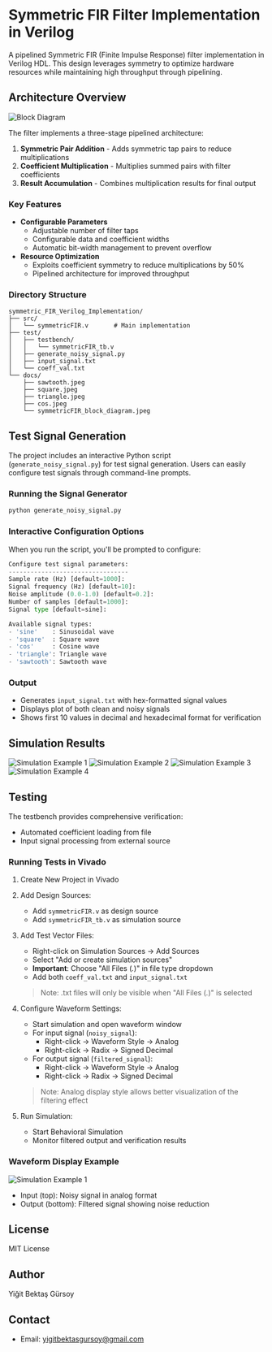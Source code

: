 # Symmetric FIR Filter Implementation in Verilog

A pipelined Symmetric FIR (Finite Impulse Response) filter implementation in Verilog HDL. This design leverages symmetry to optimize hardware resources while maintaining high throughput through pipelining.

## Architecture Overview

![Block Diagram](docs/symmetricFIR_block_diagram.jpeg)

The filter implements a three-stage pipelined architecture:
1. **Symmetric Pair Addition** - Adds symmetric tap pairs to reduce multiplications
2. **Coefficient Multiplication** - Multiplies summed pairs with filter coefficients
3. **Result Accumulation** - Combines multiplication results for final output

### Key Features

- **Configurable Parameters**
  - Adjustable number of filter taps
  - Configurable data and coefficient widths
  - Automatic bit-width management to prevent overflow
- **Resource Optimization**
  - Exploits coefficient symmetry to reduce multiplications by 50%
  - Pipelined architecture for improved throughput

### Directory Structure

```
symmetric_FIR_Verilog_Implementation/
├── src/
│   └── symmetricFIR.v       # Main implementation
├── test/
│   ├── testbench/
│   │   └── symmetricFIR_tb.v
│   ├── generate_noisy_signal.py
│   ├── input_signal.txt
│   └── coeff_val.txt
└── docs/
    ├── sawtooth.jpeg
    ├── square.jpeg
	├── triangle.jpeg
    ├── cos.jpeg
    └── symmetricFIR_block_diagram.jpeg
```

## Test Signal Generation

The project includes an interactive Python script (`generate_noisy_signal.py`) for test signal generation. Users can easily configure test signals through command-line prompts.

### Running the Signal Generator

```bash
python generate_noisy_signal.py
```

### Interactive Configuration Options
When you run the script, you'll be prompted to configure:

```python
Configure test signal parameters:
---------------------------------
Sample rate (Hz) [default=1000]: 
Signal frequency (Hz) [default=10]: 
Noise amplitude (0.0-1.0) [default=0.2]: 
Number of samples [default=1000]: 
Signal type [default=sine]: 

Available signal types: 
- 'sine'    : Sinusoidal wave
- 'square'  : Square wave
- 'cos'     : Cosine wave
- 'triangle': Triangle wave
- 'sawtooth': Sawtooth wave
```

### Output
- Generates `input_signal.txt` with hex-formatted signal values
- Displays plot of both clean and noisy signals
- Shows first 10 values in decimal and hexadecimal format for verification

## Simulation Results
![Simulation Example 1](docs/sawtooth.jpeg)
![Simulation Example 2](docs/square.jpeg)
![Simulation Example 3](docs/triangle.jpeg)
![Simulation Example 4](docs/cos.jpeg)


## Testing

The testbench provides comprehensive verification:
- Automated coefficient loading from file
- Input signal processing from external source

### Running Tests in Vivado

1. Create New Project in Vivado
2. Add Design Sources:
   - Add `symmetricFIR.v` as design source
   - Add `symmetricFIR_tb.v` as simulation source

3. Add Test Vector Files:
   - Right-click on Simulation Sources → Add Sources
   - Select "Add or create simulation sources"
   - **Important**: Choose "All Files (*.*)" in file type dropdown
   - Add both `coeff_val.txt` and `input_signal.txt`
   > Note: .txt files will only be visible when "All Files (*.*)" is selected

4. Configure Waveform Settings:
   - Start simulation and open waveform window
   - For input signal (`noisy_signal`):
     * Right-click → Waveform Style → Analog
     * Right-click → Radix → Signed Decimal
   - For output signal (`filtered_signal`):
     * Right-click → Waveform Style → Analog
     * Right-click → Radix → Signed Decimal
   > Note: Analog display style allows better visualization of the filtering effect

5. Run Simulation:
   - Start Behavioral Simulation
   - Monitor filtered output and verification results

### Waveform Display Example
![Simulation Example 1](docs/behav_sim_example_1.jpeg)
- Input (top): Noisy signal in analog format
- Output (bottom): Filtered signal showing noise reduction

## License

MIT License

## Author

Yiğit Bektaş Gürsoy

## Contact

- Email: yigitbektasgursoy@gmail.com